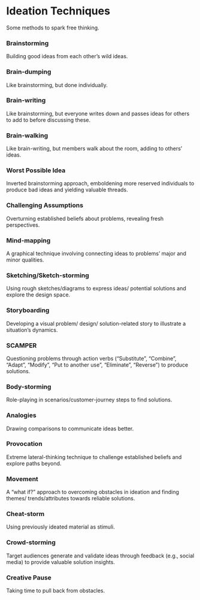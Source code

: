 # Ideation Techniques
Some methods to spark free thinking.

### Brainstorming
Building good ideas from each other’s wild ideas.

### Brain-dumping
Like brainstorming, but done individually.

### Brain-writing
Like brainstorming, but everyone writes down and passes ideas for others to add to before discussing these.

### Brain-walking
Like brain-writing, but members walk about the room, adding to others’ ideas.

### Worst Possible Idea
Inverted brainstorming approach, emboldening more reserved individuals to produce bad ideas and yielding valuable threads.

### Challenging Assumptions
Overturning established beliefs about problems, revealing fresh perspectives.

### Mind-mapping
A graphical technique involving connecting ideas to problems’ major and minor qualities.

### Sketching/Sketch-storming
Using rough sketches/diagrams to express ideas/ potential solutions and explore the design space.

### Storyboarding
Developing a visual problem/ design/ solution-related story to illustrate a situation’s dynamics.

### SCAMPER
Questioning problems through action verbs (“Substitute”, “Combine”, “Adapt”, “Modify”, “Put to another use”, “Eliminate”, “Reverse”) to produce solutions.

### Body-storming
Role-playing in scenarios/customer-journey steps to find solutions.

### Analogies
Drawing comparisons to communicate ideas better.

### Provocation
Extreme lateral-thinking technique to challenge established beliefs and explore paths beyond.

### Movement
A “what if?” approach to overcoming obstacles in ideation and finding themes/ trends/attributes towards reliable solutions.

### Cheat-storm
Using previously ideated material as stimuli.

### Crowd-storming
Target audiences generate and validate ideas through feedback (e.g., social media) to provide valuable solution insights.

### Creative Pause
Taking time to pull back from obstacles.
